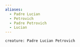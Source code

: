 ```yaml
---
aliases:
  - Padre Lucian
  - Petrovich
  - Padre Petrovich
  - Lucian
---
```



```statblock
creature: Padre Lucian Petrovich
```
